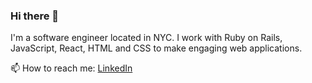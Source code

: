 ### Hi there 👋

I'm a software engineer located in NYC. I work with Ruby on Rails, JavaScript, React, HTML and CSS to make engaging web applications.

📫 How to reach me:
[LinkedIn](https://www.linkedin.com/in/senada-kadric/)

<!--
**senadakadric/senadakadric** is a ✨ _special_ ✨ repository because its `README.md` (this file) appears on your GitHub profile.

Here are some ideas to get you started:

- 🔭 I’m currently working on ...
- 🌱 I’m currently learning ...
- 👯 I’m looking to collaborate on ...
- 🤔 I’m looking for help with ...
- 💬 Ask me about ...
- 📫 How to reach me: ...
- 😄 Pronouns: ...
- ⚡ Fun fact: ...
-->
